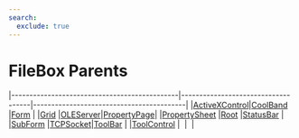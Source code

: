 ```yaml
---
search:
  exclude: true
---
```


<h1 class="heading"><span class="name">FileBox Parents</span></h1>

|----------------------------------------------|------------------------------------|------------------------------------------|
|[ActiveXControl](../objects/activexcontrol.md)|[CoolBand](../objects/coolband.md)  |[Form](../objects/form.md)                |
|[Grid](../objects/grid.md)                    |[OLEServer](../objects/oleserver.md)|[PropertyPage](../objects/propertypage.md)|
|[PropertySheet](../objects/propertysheet.md)  |[Root](../objects/root.md)          |[StatusBar](../objects/statusbar.md)      |
|[SubForm](../objects/subform.md)              |[TCPSocket](../objects/tcpsocket.md)|[ToolBar](../objects/toolbar.md)          |
|[ToolControl](../objects/toolcontrol.md)      |&nbsp;                              |&nbsp;                                    |
